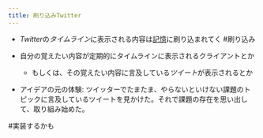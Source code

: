 ```yaml
---
title: 刷り込みTwitter
---
```


* *Twitter*の*タイムライン*に表示される内容は[記憶](%E8%A8%98%E6%86%B6.md)に刷り込まれてく #刷り込み

* 自分の覚えたい内容が定期的にタイムラインに表示されるクライアントとか
  
  * もしくは、その覚えたい内容に言及している*ツイート*が表示されるとか
* アイデアの元の体験: ツイッターでたまたま、やらないといけない課題のトピックに言及しているツイートを見かけた。それで課題の存在を思い出して、取り組み始めた。

\#実装するかも
